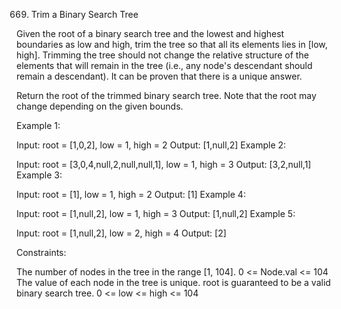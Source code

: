 669. Trim a Binary Search Tree

Given the root of a binary search tree and the lowest and highest boundaries as low and high, trim the tree so that all its elements lies in [low, high]. Trimming the tree should not change the relative structure of the elements that will remain in the tree (i.e., any node's descendant should remain a descendant). It can be proven that there is a unique answer.

Return the root of the trimmed binary search tree. Note that the root may change depending on the given bounds.



Example 1:


Input: root = [1,0,2], low = 1, high = 2
Output: [1,null,2]
Example 2:


Input: root = [3,0,4,null,2,null,null,1], low = 1, high = 3
Output: [3,2,null,1]
Example 3:

Input: root = [1], low = 1, high = 2
Output: [1]
Example 4:

Input: root = [1,null,2], low = 1, high = 3
Output: [1,null,2]
Example 5:

Input: root = [1,null,2], low = 2, high = 4
Output: [2]


Constraints:

The number of nodes in the tree in the range [1, 104].
0 <= Node.val <= 104
The value of each node in the tree is unique.
root is guaranteed to be a valid binary search tree.
0 <= low <= high <= 104
